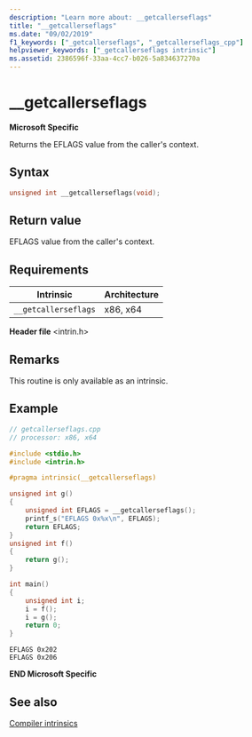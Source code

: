 ```yaml
---
description: "Learn more about: __getcallerseflags"
title: "__getcallerseflags"
ms.date: "09/02/2019"
f1_keywords: ["_getcallerseflags", "_getcallerseflags_cpp"]
helpviewer_keywords: ["_getcallerseflags intrinsic"]
ms.assetid: 2386596f-33aa-4cc7-b026-5a834637270a
---
```

# __getcallerseflags

**Microsoft Specific**

Returns the EFLAGS value from the caller's context.

## Syntax

```C
unsigned int __getcallerseflags(void);
```

## Return value

EFLAGS value from the caller's context.

## Requirements

|Intrinsic|Architecture|
|---------------|------------------|
|`__getcallerseflags`|x86, x64|

**Header file** \<intrin.h>

## Remarks

This routine is only available as an intrinsic.

## Example

```cpp
// getcallerseflags.cpp
// processor: x86, x64

#include <stdio.h>
#include <intrin.h>

#pragma intrinsic(__getcallerseflags)

unsigned int g()
{
    unsigned int EFLAGS = __getcallerseflags();
    printf_s("EFLAGS 0x%x\n", EFLAGS);
    return EFLAGS;
}
unsigned int f()
{
    return g();
}

int main()
{
    unsigned int i;
    i = f();
    i = g();
    return 0;
}
```

```Output
EFLAGS 0x202
EFLAGS 0x206
```

**END Microsoft Specific**

## See also

[Compiler intrinsics](../intrinsics/compiler-intrinsics.md)
